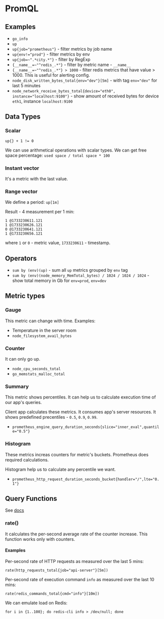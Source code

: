 # PromQL

## Examples

- `go_info`
- `up`
- `up{job="prometheus"}` - filter metrics by job name
- `up{env!="prod"}` - filter metrics by env
- `up{job=~".*city.*"}` - filter by RegExp
- `{__name__=~"^redis_.*"}` - filter by metric name - `__name__`
- `{__name__=~"^redis_.*"} > 1000` - filter redis metrics that have value > 1000. This is useful for alerting config.
- `node_disk_written_bytes_total{env="dev"}[5m]` - with tag `env="dev"` for last 5 minutes
- `node_network_receive_bytes_total{device="eth0", instance="localhost:9100"}` - show amount of received bytes for device `eth1`, instance `localhost:9100`

## Data Types

### Scalar

`up{} + 1 != 0`

We can use arithmetical operations with scalar types. We can get free space percentage: `used space / total space * 100` 

### Instant vector

It's a metric with the last value.

### Range vector

We define a period: `up[1m]`

Result - 4 measurement per 1 min:

```
1 @1733230611.121
1 @1733230626.121
0 @1733230641.121
1 @1733230656.121
```
where `1` or `0` - metric value, `1733230611` - timestamp.

## Operators

- `sum by (env)(up)` - sum all `up` metrics grouped by `env` tag
- `sum by (env)(node_memory_MemTotal_bytes) / 1024 / 1024 / 1024` - show total memory in Gb for `env=prod`, `env=dev`

## Metric types

### Gauge

This metric can change with time. Examples:

- Temperature in the server room
- `node_filesystem_avail_bytes`

### Counter

It can only go up.

- `node_cpu_seconds_total`
- `go_memstats_malloc_total`

### Summary

This metric shows percentiles. It can help us to calculate execution time of our app's queries.

Client app calculates these metrics. It consumes app's server resources. It shows predefined precentiles - `0.5`, `0.9`, `0.99`.

- `prometheus_engine_query_duration_seconds{slice="inner_eval",quantile="0.5"}`

### Histogram

These metrics increas counters for metric's buckets. Prometheus does required calculations.

Histogram help us to calculate any percentile we want.

- `prometheus_http_request_duration_seconds_bucket{handler="/",lte="0.1"}`

## Query Functions

See [docs](https://prometheus.io/docs/prometheus/latest/querying/functions/)

### rate()

It calculates the per-second average rate of the counter increase. This function works only with counters.

#### Examples

Per-second rate of HTTP requests as measured over the last 5 mins:
```
rate(http_requests_total{job="api-server"}[5m])
```

Per-second rate of execution command `info` as measured over the last 10 mins:
```
rate(redis_commands_total{cmd="info"}[10m])
```

We can emulate load on Redis:

```
for i in {1..100}; do redis-cli info > /dev/null; done
```
